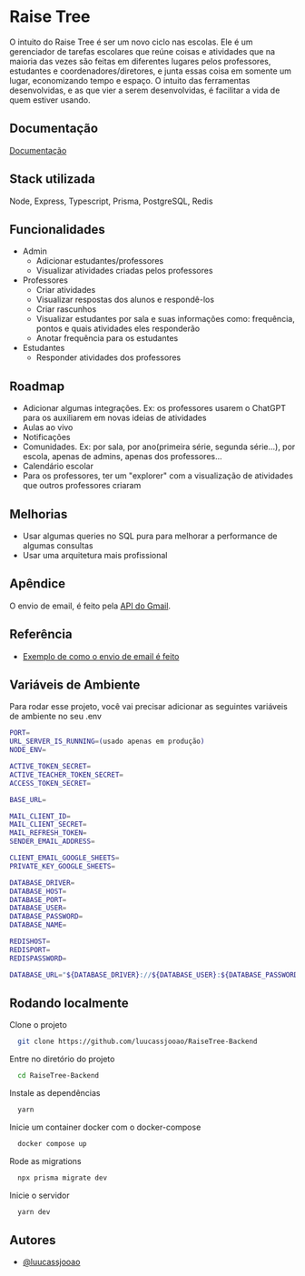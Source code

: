 
# Raise Tree

O intuito do Raise Tree é ser um novo ciclo nas escolas. Ele é um gerenciador de tarefas escolares que reúne coisas e atividades que na maioria das vezes são feitas em diferentes lugares pelos professores, estudantes e coordenadores/diretores, e junta essas coisa em somente um lugar, economizando tempo e espaço.
O intuito das ferramentas desenvolvidas, e as que vier a serem desenvolvidas, é facilitar a vida de quem estiver usando.



## Documentação

[Documentação](https://raisetree-backend-production.up.railway.app/api-docs/)


## Stack utilizada

Node, Express, Typescript, Prisma, PostgreSQL, Redis


## Funcionalidades

- Admin
    - Adicionar estudantes/professores
    - Visualizar atividades criadas pelos professores
- Professores
    - Criar atividades
    - Visualizar respostas dos alunos e respondê-los
    - Criar rascunhos
    - Visualizar estudantes por sala e suas informações como: frequência, pontos e quais atividades eles responderão
    - Anotar frequência para os estudantes
- Estudantes
    - Responder atividades dos professores

## Roadmap

- Adicionar algumas integrações. Ex: os professores usarem o ChatGPT para os auxiliarem em novas ideias de atividades
- Aulas ao vivo
- Notificações
- Comunidades. Ex: por sala, por ano(primeira série, segunda série...), por escola, apenas de admins, apenas dos professores...
- Calendário escolar
- Para os professores, ter um "explorer" com a visualização de atividades que outros professores criaram

## Melhorias

- Usar algumas queries no SQL pura para melhorar a performance de algumas consultas
- Usar uma arquitetura mais profissional
## Apêndice

O envio de email, é feito pela [API do Gmail](#Referência).

## Referência

 - [Exemplo de como o envio de email é feito](https://www.youtube.com/watch?v=-rcRf7yswfM)


## Variáveis de Ambiente

Para rodar esse projeto, você vai precisar adicionar as seguintes variáveis de ambiente no seu .env

```bash
PORT=
URL_SERVER_IS_RUNNING=(usado apenas em produção)
NODE_ENV=

ACTIVE_TOKEN_SECRET=
ACTIVE_TEACHER_TOKEN_SECRET=
ACCESS_TOKEN_SECRET=

BASE_URL=

MAIL_CLIENT_ID=
MAIL_CLIENT_SECRET=
MAIL_REFRESH_TOKEN=
SENDER_EMAIL_ADDRESS=

CLIENT_EMAIL_GOOGLE_SHEETS=
PRIVATE_KEY_GOOGLE_SHEETS=

DATABASE_DRIVER=
DATABASE_HOST=
DATABASE_PORT=
DATABASE_USER=
DATABASE_PASSWORD=
DATABASE_NAME=

REDISHOST=
REDISPORT=
REDISPASSWORD=

DATABASE_URL="${DATABASE_DRIVER}://${DATABASE_USER}:${DATABASE_PASSWORD}@${DATABASE_HOST}:${DATABASE_PORT}/${DATABASE_NAME}?schema=public"
```
## Rodando localmente

Clone o projeto

```bash
  git clone https://github.com/luucassjooao/RaiseTree-Backend
```

Entre no diretório do projeto

```bash
  cd RaiseTree-Backend
```

Instale as dependências

```bash
  yarn
```

Inicie um container docker com o docker-compose

```bash
  docker compose up
```

Rode as migrations

```bash
  npx prisma migrate dev
```

Inicie o servidor

```bash
  yarn dev
```


## Autores

- [@luucassjooao](https://www.github.com/luucassjooao)


